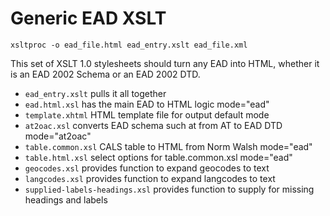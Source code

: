 # Generic EAD XSLT

`xsltproc -o ead_file.html ead_entry.xslt ead_file.xml`

This set of XSLT 1.0 stylesheets should turn any EAD into HTML,
whether it is an EAD 2002 Schema or an EAD 2002 DTD.

 * `ead_entry.xslt` pulls it all together
 * `ead.html.xsl` has the main EAD to HTML logic mode="ead"
 * `template.xhtml` HTML template file for output default mode
 * `at2oac.xsl` converts EAD schema such at from AT to EAD DTD mode="at2oac"
 * `table.common.xsl` CALS table to HTML from Norm Walsh mode="ead"
 * `table.html.xsl` select options for table.common.xsl mode="ead"
 * `geocodes.xsl` provides function to expand geocodes to text
 * `langcodes.xsl` provides function to expand langcodes to text 
 * `supplied-labels-headings.xsl` provides function to supply for
    missing headings and labels

